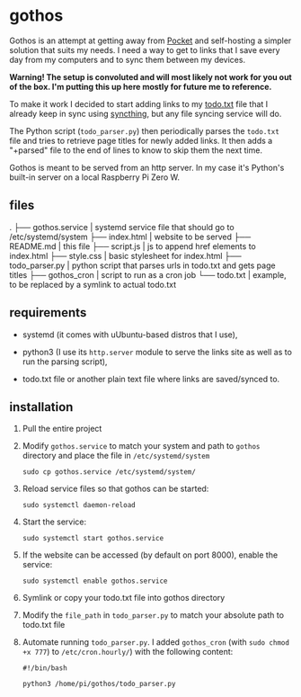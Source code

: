 # gothos

Gothos is an attempt at getting away from [Pocket](https://getpocket.com) and self-hosting a simpler solution that suits my needs. I need a way to get to links that I save every day from my computers and to sync them between my devices.

**Warning! The setup is convoluted and will most likely not work for you out of the box. I'm putting this up here mostly for future me to reference.**

To make it work I decided to start adding links to my [todo.txt](http://todotxt.org/) file that I already keep in sync using [syncthing](https://syncthing.net/), but any file syncing service will do. 

The Python script (`todo_parser.py`) then periodically parses the `todo.txt` file and tries to retrieve page titles for newly added links. It then adds a "+parsed" file to the end of lines to know to skip them the next time.

Gothos is meant to be served from an http server. In my case it's Python's built-in server on a local Raspberry Pi Zero W.

## files

.
├── gothos.service	| systemd service file that should go to /etc/systemd/system
├── index.html		| website to be served
├── README.md		| this file
├── script.js		| js to append href elements to index.html
├── style.css		| basic stylesheet for index.html
├── todo_parser.py	| python script that parses urls in todo.txt and gets page titles
├── gothos_cron		| script to run as a cron job 
└── todo.txt		| example, to be replaced by a symlink to actual todo.txt


## requirements

- systemd (it comes with uUbuntu-based distros that I use),

- python3 (I use its `http.server` module to serve the links site as well as to run the parsing script),

- todo.txt file or another plain text file where links are saved/synced to.

## installation

1. Pull the entire project

2. Modify `gothos.service` to match your system and path to `gothos` directory and place the file in `/etc/systemd/system`

	`sudo cp gothos.service /etc/systemd/system/`

3. Reload service files so that gothos can be started:

	`sudo systemctl daemon-reload`

4. Start the service:
	
	`sudo systemctl start gothos.service`

4. If the website can be accessed (by default on port 8000), enable the service:

	`sudo systemctl enable gothos.service`

5. Symlink or copy your todo.txt file into gothos directory

6. Modify the `file_path` in `todo_parser.py` to match your absolute path to todo.txt file

7. Automate running `todo_parser.py`. I added `gothos_cron` (with `sudo chmod +x 777`) to `/etc/cron.hourly/`) with the following content:

	```
	#!/bin/bash

	python3 /home/pi/gothos/todo_parser.py
	```
